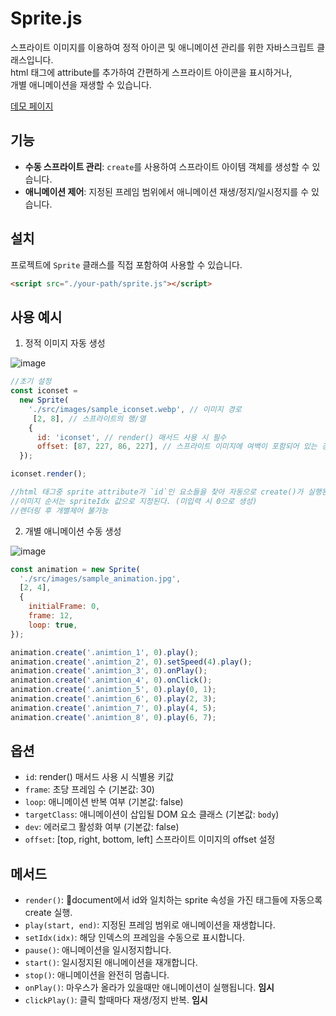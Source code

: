 # Sprite.js

스프라이트 이미지를 이용하여 정적 아이콘 및 애니메이션 관리를 위한 자바스크립트 클래스입니다.  
html 태그에 attribute를 추가하여 간편하게 스프라이트 아이콘을 표시하거나,  
개별 애니메이션을 재생할 수 있습니다.

<a href="https://mooky1007.github.io/sprite.js" target="_blank">데모 페이지</a>

## 기능
-   **수동 스프라이트 관리**: `create`를 사용하여 스프라이트 아이템 객체를 생성할 수 있습니다.
-   **애니메이션 제어**: 지정된 프레임 범위에서 애니메이션 재생/정지/일시정지를  수 있습니다.

## 설치
프로젝트에 `Sprite` 클래스를 직접 포함하여 사용할 수 있습니다.

```html
<script src="./your-path/sprite.js"></script>
```

## 사용 예시

1. 정적 이미지 자동 생성

![image](https://github.com/user-attachments/assets/9175ddf2-3b22-4842-8bc2-023086531d40)

```js
//초기 설정
const iconset =
  new Sprite(
    './src/images/sample_iconset.webp', // 이미지 경로
     [2, 8], // 스프라이트의 행/열
    {
      id: 'iconset', // render() 매서드 사용 시 필수
      offset: [87, 227, 86, 227], // 스프라이트 이미지에 여백이 포함되어 있는 경우 적용 (상/우/하/좌)
  });

iconset.render();

//html 태그중 sprite attribute가 `id`인 요소들을 찾아 자동으로 create()가 실행된다.
//이미지 순서는 spriteIdx 값으로 지정된다. (미입력 시 0으로 생성)
//렌더링 후 개별제어 불가능

```

2. 개별 애니메이션 수동 생성

![image](https://github.com/user-attachments/assets/07e2dc3d-92c9-4549-8d55-3325cbf70a03)

```js
const animation = new Sprite(
  './src/images/sample_animation.jpg',
  [2, 4],
  {
    initialFrame: 0,
    frame: 12,
    loop: true,
});

animation.create('.animtion_1', 0).play();
animation.create('.animtion_2', 0).setSpeed(4).play();
animation.create('.animtion_3', 0).onPlay();
animation.create('.animtion_4', 0).onClick();
animation.create('.animtion_5', 0).play(0, 1);
animation.create('.animtion_6', 0).play(2, 3);
animation.create('.animtion_7', 0).play(4, 5);
animation.create('.animtion_8', 0).play(6, 7);
```

## 옵션

-   `id`: render() 매서드 사용 시 식별용 키값
-   `frame`: 초당 프레임 수 (기본값: 30)
-   `loop`: 애니메이션 반복 여부 (기본값: false)
-   `targetClass`: 애니메이션이 삽입될 DOM 요소 클래스 (기본값: `body`)
-   `dev`: 에러로그 활성화 여부 (기본값: false)
-   `offset`: [top, right, bottom, left] 스프라이트 이미지의 offset 설정

## 메서드

-   `render()`: document에서 id와 일치하는 sprite 속성을 가진 태그들에 자동으록 create 실행.
-   `play(start, end)`: 지정된 프레임 범위로 애니메이션을 재생합니다.
-   `setIdx(idx)`: 해당 인덱스의 프레임을 수동으로 표시합니다.
-   `pause()`: 애니메이션을 일시정지합니다.
-   `start()`: 일시정지된 애니메이션을 재개합니다.
-   `stop()`: 애니메이션을 완전히 멈춥니다.
-   `onPlay()`: 마우스가 올라가 있을때만 애니메이션이 실행됩니다. **임시**
-   `clickPlay()`: 클릭 할때마다 재생/정지 반복. **임시**
